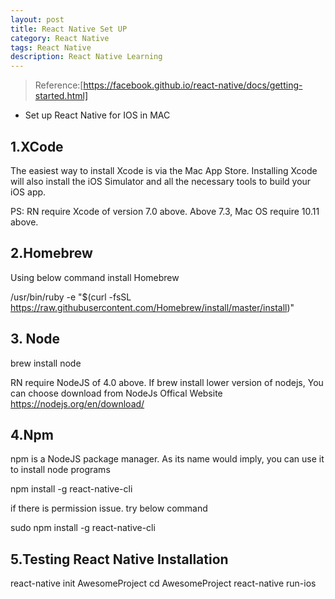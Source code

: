 ```yaml
---
layout: post
title: React Native Set UP
category: React Native
tags: React Native
description: React Native Learning
---
```

> Reference:[https://facebook.github.io/react-native/docs/getting-started.html]

- Set up React Native for IOS in MAC 
## 1.XCode

The easiest way to install Xcode is via the Mac App Store. Installing Xcode will also install the iOS Simulator and all the necessary tools to build your iOS app.

PS: RN require Xcode of version 7.0 above. 
 	Above 7.3, Mac OS require 10.11 above.

## 2.Homebrew
Using below command install Homebrew

  /usr/bin/ruby -e "$(curl -fsSL https://raw.githubusercontent.com/Homebrew/install/master/install)"

## 3. Node

  brew install node

RN require NodeJS of 4.0 above.
If brew install lower version of nodejs, You can choose download from NodeJs Offical Website https://nodejs.org/en/download/

## 4.Npm
npm is a NodeJS package manager. As its name would imply, you can use it to install node programs

  npm install -g react-native-cli

if there is permission issue. try below command

  sudo npm install -g react-native-cli

## 5.Testing React Native Installation

  react-native init AwesomeProject
  cd AwesomeProject
  react-native run-ios

